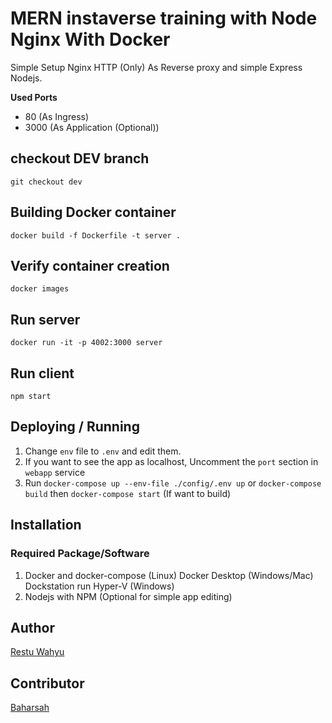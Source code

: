 # MERN instaverse training with Node Nginx With Docker

Simple Setup Nginx HTTP (Only) As Reverse proxy and simple Express Nodejs.

**Used Ports**
 - 80 (As Ingress)
 - 3000 (As Application (Optional))

## checkout DEV branch
`git checkout dev`

## Building Docker container
`docker build -f Dockerfile -t server .`

## Verify container creation
`docker images`

## Run server
`docker run -it -p 4002:3000 server`

## Run client
`npm start`

## Deploying / Running
1. Change `env` file to `.env` and edit them.
2. If you want to see the app as localhost, Uncomment the `port` section in `webapp` service
3. Run `docker-compose up --env-file ./config/.env up` or `docker-compose build` then `docker-compose start` (If want to build)


## Installation

### Required Package/Software

1. Docker and docker-compose (Linux) Docker Desktop (Windows/Mac) Dockstation run Hyper-V (Windows)
2. Nodejs with NPM (Optional for simple app editing)

## Author 

[Restu Wahyu](https://github.com/restuwahyu13)

## Contributor

[Baharsah](https://github.com/baharsah)